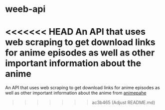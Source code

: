 # weeb-api
<<<<<<< HEAD
An API that uses web scraping to get download links for anime episodes as well as other important information about the anime
=======
An API that uses web scraping to get download links for anime episodes as well as other important information about the anime from [animepahe](https://animepahe.ru/)
>>>>>>> ac3b465 (Adjust README.md)

